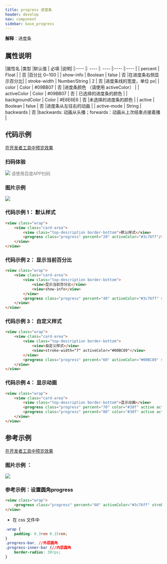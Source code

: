 ```yaml
---
title: progress 进度条
header: develop
nav: component
sidebar: base_progress
---
```



**解释**：进度条

##  属性说明 

|属性名 |类型  |默认值  | 必填 |说明|
|:---- |: ---- |: ---- |:---- |:---- |
| percent | Float  | | 否 |百分比 0~100 |
| show-info | Boolean  | false  | 否 |在进度条右侧显示百分比|
| stroke-width | Number/String | 2 | 否 |进度条线的宽度，单位 px|
| color | Color  | #09BB07 | 否 |进度条颜色 （请使用 activeColor）	|
| activeColor | Color  | #09BB07 | 否 | 已选择的进度条的颜色	|
| backgroundColor |  Color | #E6E6E6 | 否 |未选择的进度条的颜色	|
| active | Boolean  | false  | 否 |进度条从左往右的动画	|
| active-mode | String  | backwards  | 否 |backwards: 动画从头播；forwards：动画从上次结束点接着播	|


## 代码示例

<a href="swanide://fragment/9227bb17bf9d9d4b0eb4196972d169131577360630143" title="在开发者工具中预览效果" target="_self">在开发者工具中预览效果</a>

### 扫码体验

<div class='scan-code-container'>
    <img src="https://b.bdstatic.com/miniapp/assets/images/doc_demo/progress.png" class="demo-qrcode-image" />
    <font color=#777 12px>请使用百度APP扫码</font>
</div>



###  图片示例 

<div class="m-doc-custom-examples">
    <div class="m-doc-custom-examples-correct">
        <img src="https://b.bdstatic.com/miniapp/images/progress.jpeg">
    </div>
    <div class="m-doc-custom-examples-correct">
        <img src=" ">
    </div>
    <div class="m-doc-custom-examples-correct">
        <img src=" ">
    </div>     
</div>

### 代码示例 1： 默认样式 



 

```html
<view class="wrap">
    <view class="card-area">
        <view class="top-description border-bottom">默认样式</view>
        <progress class="progress" percent="20" activeColor="#3c76ff"/>
    </view>
</view>
```

###  代码示例 2： 显示当前百分比 



 

```html
<view class="wrap">
    <view class="card-area">
        <view class="top-description border-bottom">
            <view>显示当前百分比</view>
            <view>show-info</view>
        </view>
        <progress class="progress" percent="40" activeColor="#3c76ff" show-info active />
    </view>
</view>
```

### 代码示例 3： 自定义样式

 

```html
<view class="wrap">
    <view class="card-area">
        <view class="top-description border-bottom">
            <view>自定义样式</view>
            <view>stroke-width="7" activeColor="#00BC89"</view>
        </view>
        <progress class="progress" percent="60" activeColor="#00BC89" stroke-width="7" active />
    </view>
</view>
```

### 代码示例 4： 显示动画



 

```html
<view class="wrap">
    <view class="card-area">
        <view class="top-description border-bottom">显示动画</view>
        <progress class="progress" percent="70" color="#38f" active active-mode='backwards'/>
        <progress class="progress" percent="80" color="#38f" active active-mode='forwards'/>
    </view>
</view>
```


## 参考示例

<a href="swanide://fragment/5b39c74d2356ad926786f66d9da753ce1573046087456" title="在开发者工具中预览效果" target="_self">在开发者工具中预览效果</a>

### 图片示例 ：

<div class="m-doc-custom-examples">
    <div class="m-doc-custom-examples-correct">
        <img src="https://b.bdstatic.com/miniapp/images/process.png">
    </div>
    <div class="m-doc-custom-examples-correct">
        <img src=" ">
    </div>
    <div class="m-doc-custom-examples-correct">
        <img src=" ">
    </div>     
</div>


### 参考示例：设置圆角progress 



 

```html
<view class="wrap">
    <progress class="progress" percent="60" activeColor="#3c76ff" stroke-width="10" active />
</view>
```

* 在 css 文件中

```css
.wrap {
    padding: 0.3rem 0.15rem;
}
.progress-bar, //外层圆角
.progress-inner-bar {//内层圆角
    border-radius: 30rpx;
}
```

